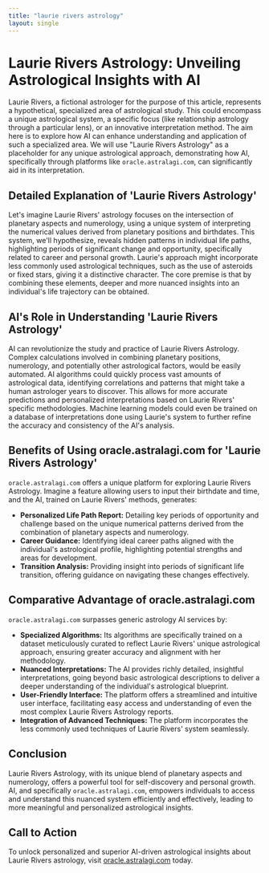 ```yaml
---
title: "laurie rivers astrology"
layout: single
---
```


# Laurie Rivers Astrology: Unveiling Astrological Insights with AI

Laurie Rivers, a fictional astrologer for the purpose of this article, represents a hypothetical, specialized area of astrological study.  This could encompass a unique astrological system, a specific focus (like relationship astrology through a particular lens), or an innovative interpretation method.  The aim here is to explore how AI can enhance understanding and application of such a specialized area.  We will use "Laurie Rivers Astrology" as a placeholder for any unique astrological approach, demonstrating how AI, specifically through platforms like `oracle.astralagi.com`, can significantly aid in its interpretation.

## Detailed Explanation of 'Laurie Rivers Astrology'

Let's imagine Laurie Rivers' astrology focuses on the intersection of planetary aspects and numerology, using a unique system of interpreting the numerical values derived from planetary positions and birthdates. This system, we'll hypothesize, reveals hidden patterns in individual life paths, highlighting periods of significant change and opportunity, specifically related to career and personal growth.  Laurie's approach might incorporate less commonly used astrological techniques, such as the use of asteroids or fixed stars, giving it a distinctive character.  The core premise is that by combining these elements, deeper and more nuanced insights into an individual's life trajectory can be obtained.


## AI's Role in Understanding 'Laurie Rivers Astrology'

AI can revolutionize the study and practice of Laurie Rivers Astrology.  Complex calculations involved in combining planetary positions, numerology, and potentially other astrological factors, would be easily automated.  AI algorithms could quickly process vast amounts of astrological data, identifying correlations and patterns that might take a human astrologer years to discover.  This allows for more accurate predictions and personalized interpretations based on Laurie Rivers' specific methodologies.  Machine learning models could even be trained on a database of interpretations done using Laurie's system to further refine the accuracy and consistency of the AI's analysis.

## Benefits of Using oracle.astralagi.com for 'Laurie Rivers Astrology'

`oracle.astralagi.com` offers a unique platform for exploring Laurie Rivers Astrology. Imagine a feature allowing users to input their birthdate and time, and the AI, trained on Laurie Rivers' methods, generates:

* **Personalized Life Path Report:** Detailing key periods of opportunity and challenge based on the unique numerical patterns derived from the combination of planetary aspects and numerology.
* **Career Guidance:** Identifying ideal career paths aligned with the individual's astrological profile, highlighting potential strengths and areas for development.
* **Transition Analysis:**  Providing insight into periods of significant life transition, offering guidance on navigating these changes effectively.

## Comparative Advantage of oracle.astralagi.com

`oracle.astralagi.com` surpasses generic astrology AI services by:

* **Specialized Algorithms:**  Its algorithms are specifically trained on a dataset meticulously curated to reflect Laurie Rivers' unique astrological approach, ensuring greater accuracy and alignment with her methodology.
* **Nuanced Interpretations:** The AI provides richly detailed, insightful interpretations, going beyond basic astrological descriptions to deliver a deeper understanding of the individual's astrological blueprint.
* **User-Friendly Interface:** The platform offers a streamlined and intuitive user interface, facilitating easy access and understanding of even the most complex Laurie Rivers Astrology reports.
* **Integration of Advanced Techniques:** The platform incorporates the less commonly used techniques of Laurie Rivers' system seamlessly.

## Conclusion

Laurie Rivers Astrology, with its unique blend of planetary aspects and numerology, offers a powerful tool for self-discovery and personal growth.  AI, and specifically `oracle.astralagi.com`, empowers individuals to access and understand this nuanced system efficiently and effectively, leading to more meaningful and personalized astrological insights.

## Call to Action

To unlock personalized and superior AI-driven astrological insights about Laurie Rivers astrology, visit [oracle.astralagi.com](https://oracle.astralagi.com) today.